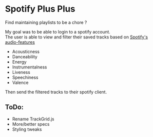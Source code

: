 # Spotify Plus Plus

Find maintaining playlists to be a chore ?

My goal was to be able to login to a spotify account.  
The user is able to view and filter their saved tracks based on [Spotify's audio-features](https://developer.spotify.com/documentation/web-api/reference/tracks/get-audio-features/)

* Acousticness
* Danceability
* Energy
* Instrumentalness
* Liveness
* Speechiness
* Valence

Then send the filtered tracks to their spotify client.

## ToDo:

* Rename TrackGrid.js
* More/better specs
* Styling tweaks